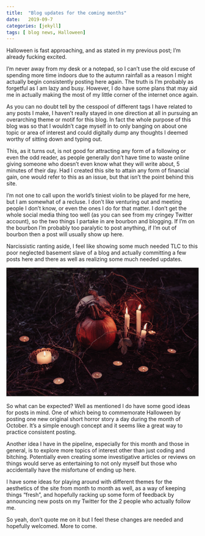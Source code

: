 ```yaml
---
title:  "Blog updates for the coming months"
date:   2019-09-7
categories: [jekyll]
tags: [ blog news, Halloween]
---
```


Halloween is fast approaching, and as stated in my previous post; I’m already fucking excited.


I’m never away from my desk or a notepad, so I can’t use the old excuse of spending more time indoors due to the autumn rainfall as a reason I might actually begin consistently posting here again. The truth is I’m probably as forgetful as I am lazy and busy. However, I do have some plans that may aid me in actually making the most of my little corner of the internet once again. 


As you can no doubt tell by the cesspool of different tags I have related to any posts I make, I haven’t really stayed in one direction at all in pursuing an overarching theme or motif for this blog. In fact the whole purpose of this blog was so that I wouldn’t cage myself in to only banging on about one topic or area of interest and could digitally dump any thoughts I deemed worthy of sitting down and typing out. 

This, as it turns out, is not good for attracting any form of a following or even the odd reader, as people generally don’t have time to waste online giving someone who doesn’t even know what they will write about, 5 minutes of their day. Had I created this site to attain any form of financial gain, one would refer to this as an issue, but that isn’t the point behind this site. 


I’m not one to call upon the world’s tiniest violin to be played for me here, but I am somewhat of a recluse. I don’t like venturing out and meeting people I don’t know, or even the ones I do for that matter. I don’t get the whole social media thing too well (as you can see from my cringey Twitter account), so the two things I partake in are bourbon and blogging. If I’m on the bourbon I’m probably too paralytic to post anything, if I’m out of bourbon then a post will usually show up here. 

Narcissistic ranting aside, I feel like showing some much needed TLC to this poor neglected basement slave of a blog and actually committing a few posts here and there as well as realizing some much needed updates. 

![](/assets/halloween.jpg)

So what can be expected? Well as mentioned I do have some good ideas for posts in mind. One of which being to commemorate Halloween by posting one new original short horror story a day during the month of October.  It’s a simple enough concept and it seems like a great way to practice consistent posting. 

Another idea I have in the pipeline, especially for this month and those in general, is to explore more topics of interest other than just coding and bitching. Potentially even creating some investigative articles or reviews on things would serve as entertaining to not only myself but those who accidentally have the misfortune of ending up here. 

I have some ideas for playing around with different themes for the aesthetics of the site from month to month as well, as a way of keeping things “fresh”, and hopefully racking up some form of feedback by announcing new posts on my Twitter for the 2 people who actually follow me. 


So yeah, don’t quote me on it but I feel these changes are needed and hopefully welcomed. More to come.   
